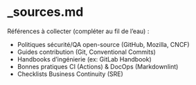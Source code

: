 # _sources.md

Références à collecter (compléter au fil de l’eau) :  
- Politiques sécurité/QA open-source (GitHub, Mozilla, CNCF)  
- Guides contribution (Git, Conventional Commits)  
- Handbooks d’ingénierie (ex: GitLab Handbook)  
- Bonnes pratiques CI (Actions) & DocOps (Markdownlint)  
- Checklists Business Continuity (SRE)
